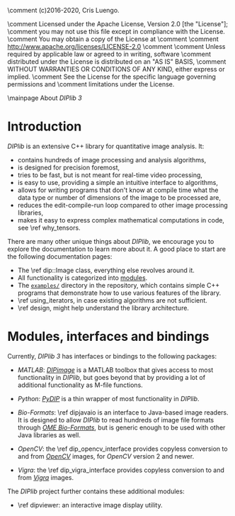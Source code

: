 \comment (c)2016-2020, Cris Luengo.

\comment Licensed under the Apache License, Version 2.0 [the "License"];
\comment you may not use this file except in compliance with the License.
\comment You may obtain a copy of the License at
\comment
\comment    http://www.apache.org/licenses/LICENSE-2.0
\comment
\comment Unless required by applicable law or agreed to in writing, software
\comment distributed under the License is distributed on an "AS IS" BASIS,
\comment WITHOUT WARRANTIES OR CONDITIONS OF ANY KIND, either express or implied.
\comment See the License for the specific language governing permissions and
\comment limitations under the License.


\mainpage About *DIPlib 3*

# Introduction

*DIPlib* is an extensive C++ library for quantitative image analysis. It:

- contains hundreds of image processing and analysis algorithms,
- is designed for precision foremost,
- tries to be fast, but is not meant for real-time video processing,
- is easy to use, providing a simple an intuitive interface to algorithms,
- allows for writing programs that don't know at compile time what the data
  type or number of dimensions of the image to be processed are,
- reduces the edit-compile-run loop compared to other image processing libraries,
- makes it easy to express complex mathematical computations in code,
  see \ref why_tensors.

There are many other unique things about *DIPlib*, we encourage you to
explore the documentation to learn more about it. A good place to start
are the following documentation pages:

- The \ref dip::Image class, everything else revolves around it.
- All functionality is categorized into <a href="modules.html">modules</a>.
- The [`examples/`](https://github.com/DIPlib/diplib/tree/master/examples)
  directory in the repository, which contains simple C++ programs that demonstrate
  how to use various features of the library.
- \ref using_iterators, in case existing algorithms are not sufficient.
- \ref design, might help understand the library architecture.

# Modules, interfaces and bindings

Currently, *DIPlib 3* has interfaces or bindings to the following packages:

- *MATLAB*: [*DIPimage*](https://diplib.org/DIPimage.html) is a MATLAB
  toolbox that gives access to most functionality in *DIPlib*, but goes beyond
  that by providing a lot of additional functionality as M-file functions.

- *Python*: [*PyDIP*](https://diplib.org/PyDIP.html) is a thin wrapper of
  most functionality in *DIPlib*.

- *Bio-Formats*: \ref dipjavaio is an interface to Java-based image readers. It
  is designed to allow *DIPlib* to read hundreds of image file formats through
  [*OME Bio-Formats*](https://www.openmicroscopy.org/bio-formats/), but is
  generic enough to be used with other Java libraries as well.

- *OpenCV*: the \ref dip_opencv_interface provides copyless conversion to and from
  [*OpenCV*](https://opencv.org) images, for *OpenCV* version 2 and newer.

- *Vigra*: the \ref dip_vigra_interface provides copyless conversion to and from
  [*Vigra*](http://ukoethe.github.io/vigra/) images.

The *DIPlib* project further contains these additional modules:

- \ref dipviewer: an interactive image display utility.
